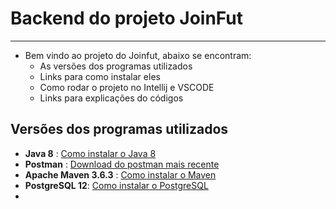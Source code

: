 # Backend do projeto JoinFut

---

* Bem vindo ao projeto do Joinfut, abaixo se encontram:
  * As versões dos programas utilizados
  * Links para como instalar eles
  * Como rodar o projeto no Intellij e VSCODE
  * Links para explicações do códigos

## Versões dos programas utilizados

* **Java 8** : [Como instalar o Java 8]()
* **Postman** : [Download do postman mais recente]()
* **Apache Maven 3.6.3** : [Como instalar o Maven]()
* **PostgreSQL 12**: [Como instalar o PostgreSQL]()
* 